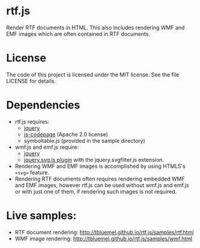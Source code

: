 # rtf.js
Render RTF documents in HTML.  This also includes rendering WMF and EMF images which are often contained in RTF documents.

# License
The code of this project is licensed under the MIT license.  See the file LICENSE for details.

# Dependencies
* rtf.js requires:
  * [jquery](https://jquery.com/)
  * [js-codepage](https://github.com/SheetJS/js-codepage/) (Apache 2.0 license)
  * symboltable.js (provided in the sample directory)
* wmf.js and emf.js require:
  * [jquery](https://jquery.com/)
  * [jquery.svg.js plugin](https://github.com/kbwood/svg) with the jquery.svgfilter.js extension.
* Rendering WMF and EMF images is accomplished by using HTML5's `<svg>` feature.
* Rendering RTF documents often requires rendering embedded WMF and EMF images, however rtf.js can be used without wmf.js and emf.js or with just one of them, if rendering such images is not required.

# Live samples:
* RTF document rendering: http://tbluemel.github.io/rtf.js/samples/rtf.html
* WMF image rendering: http://tbluemel.github.io/rtf.js/samples/wmf.html

